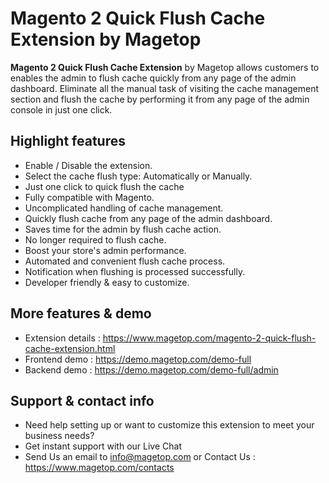# Magento 2 Quick Flush Cache Extension by Magetop

**Magento 2 Quick Flush Cache Extension** by Magetop allows customers to enables the admin to flush cache quickly from any page of the admin dashboard. Eliminate all the manual task of visiting the cache management section and flush the cache by performing it from any page of the admin console in just one click.

## Highlight features

- Enable / Disable the extension.
- Select the cache flush type: Automatically or Manually.
- Just one click to quick flush the cache
- Fully compatible with Magento.
- Uncomplicated handling of cache management.
- Quickly flush cache from any page of the admin dashboard.
- Saves time for the admin by flush cache action.
- No longer required to flush cache.
- Boost your store's admin performance.
- Automated and convenient flush cache process.
- Notification when flushing is processed successfully.
- Developer friendly & easy to customize.

## More features & demo

- Extension details : https://www.magetop.com/magento-2-quick-flush-cache-extension.html
- Frontend demo : https://demo.magetop.com/demo-full
- Backend demo : https://demo.magetop.com/demo-full/admin

## Support & contact info

- Need help setting up or want to customize this extension to meet your business needs? 
- Get instant support with our Live Chat
- Send Us an email to info@magetop.com or Contact Us : https://www.magetop.com/contacts
